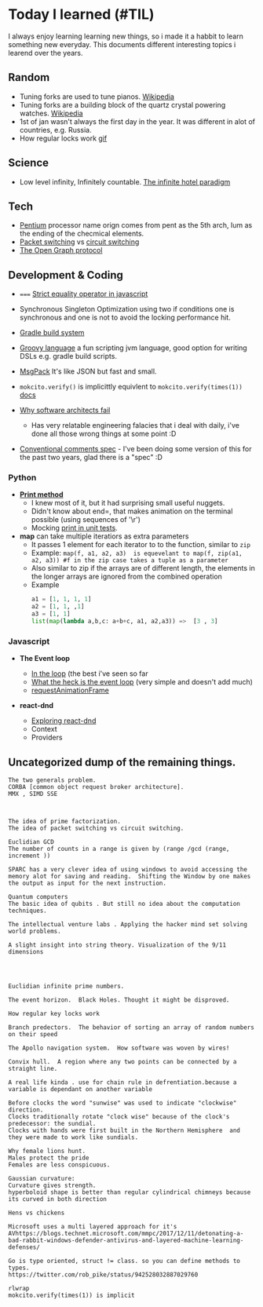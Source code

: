 # Today I learned (#TIL)
I always enjoy learning learning new things, so i made it a habbit to learn something new everyday. This documents different interesting topics i learend over the years.


## Random 
- Tuning forks are used to tune pianos. [Wikipedia](https://en.wikipedia.org/wiki/Tuning_fork#Uses)
- Tuning forks are a building block of the quartz crystal powering watches. [Wikipedia](https://en.wikipedia.org/wiki/Tuning_fork#Uses)
- 1st of jan wasn't always the first day in the year.  It was different in alot of countries, e.g. Russia.
- How regular locks work [gif](https://giphy.com/gifs/interesting-around-explain-OTnDHCCFNZHwc)

## Science
- Low level infinity, Infinitely countable. [The infinite hotel paradigm](https://www.youtube.com/watch?v=Uj3_KqkI9Zo)

## Tech
- [Pentium](https://en.wikipedia.org/wiki/Pentium) processor name orign comes from pent as the 5th arch, Ium as the ending of the checmical elements.
- [Packet switching](https://en.wikipedia.org/wiki/Packet_switching) vs [circuit switching](https://en.wikipedia.org/wiki/Circuit_switching)
- [The Open Graph protocol](https://ogp.me/)

## Development & Coding
- ```===``` [Strict equality operator in javascript](https://developer.mozilla.org/en-US/docs/Web/JavaScript/Reference/Operators/Comparison_Operators)
- Synchronous Singleton Optimization using two if conditions one is synchronous and one is not to avoid the locking performance hit.
- [Gradle build system](https://gradle.org/)
- [Groovy language](http://groovy-lang.org/) a fun scripting jvm language, good option for writing DSLs e.g. gradle build scripts.
- [MsgPack](https://msgpack.org/index.html) It's like JSON but fast and small.
- `mokcito.verify()` is implicittly equivlent to `mokcito.verify(times(1))` [docs](https://javadoc.io/static/org.mockito/mockito-core/3.3.3/org/mockito/Mockito.html#4)

- [Why software architects fail](https://youtu.be/AkYDsiRVqno)
  - Has very relatable engineering falacies that i deal with daily, i've done all those wrong things at some point :D
- [Conventional comments spec](https://conventionalcomments.org/) - I've been doing some version of this for the past two years, glad there is a "spec" :D 

### Python 
- **[Print method](https://realpython.com/lessons/basic-usage-and-string-literals/)** 
  - I knew most of it, but it had surprising small useful nuggets.
  - Didn't know about end=, that makes animation on the terminal possible (using sequences of '\r')
  - Mocking [print in unit tests](https://realpython.com/lessons/mocking-print-unit-tests/).
- **map** can take multiple iteratiors as extra parameters
  -  It passes 1 element for each iterator to to the function, similar to `zip`
  -  Example: `map(f, a1, a2, a3)  is equevelant to map(f, zip(a1, a2, a3)) #f in the zip case takes a tuple as a parameter`
  -  Also similar to zip if the arrays are of different length, the elements in the longer arrays are ignored from the combined operation
  -  Example
     ```python
     a1 = [1, 1, 1, 1]
     a2 = [1, 1, ,1]
     a3 = [1, 1]
     list(map(lambda a,b,c: a+b+c, a1, a2,a3)) =>  [3 , 3]
     ```
  
### Javascript 
- **The Event loop**
  - [In the loop](https://www.youtube.com/watch?v=cCOL7MC4Pl0) (the best i've seen so far
  - [What the heck is the event loop](https://youtu.be/8aGhZQkoFbQ) (very simple and doesn't add much)
  - [requestAnimationFrame](https://developer.mozilla.org/en-US/docs/Web/API/window/requestAnimationFrame)
 
- **react-dnd**
  - [Exploring react-dnd](https://www.youtube.com/watch?v=NW8erkUgqus&t=4s)
  - Context
  - Providers

## Uncategorized dump of the remaining things.
```
The two generals problem. 
CORBA [common object request broker architecture].
MMX , SIMD SSE



The idea of prime factorization. 
The idea of packet switching vs circuit switching.

Euclidian GCD
The number of counts in a range is given by (range /gcd (range, increment ))

SPARC has a very clever idea of using windows to avoid accessing the memory alot for saving and reading.  Shifting the Window by one makes the output as input for the next instruction.

Quantum computers
The basic idea of qubits . But still no idea about the computation techniques.

The intellectual venture labs . Applying the hacker mind set solving world problems. 

A slight insight into string theory. Visualization of the 9/11 dimensions




Euclidian infinite prime numbers. 

The event horizon.  Black Holes. Thought it might be disproved.

How regular key locks work

Branch predectors.  The behavior of sorting an array of random numbers on their speed

The Apollo navigation system.  How software was woven by wires! 

Convix hull.  A region where any two points can be connected by a straight line.

A real life kinda . use for chain rule in defrentiation.because a variable is dependant on another variable

Before clocks the word "sunwise" was used to indicate "clockwise" direction.
Clocks traditionally rotate "clock wise" because of the clock's predecessor: the sundial.
Clocks with hands were first built in the Northern Hemisphere  and they were made to work like sundials.

Why female lions hunt.
Males protect the pride
Females are less conspicuous.

Gaussian curvature:
Curvature gives strength.
hyperboloid shape is better than regular cylindrical chimneys because its curved in both direction 

Hens vs chickens

Microsoft uses a multi layered approach for it's AVhttps://blogs.technet.microsoft.com/mmpc/2017/12/11/detonating-a-bad-rabbit-windows-defender-antivirus-and-layered-machine-learning-defenses/

Go is type oriented, struct != class. so you can define methods to types.
https://twitter.com/rob_pike/status/942528032887029760

rlwrap
mokcito.verify(times(1)) is implicit


```

